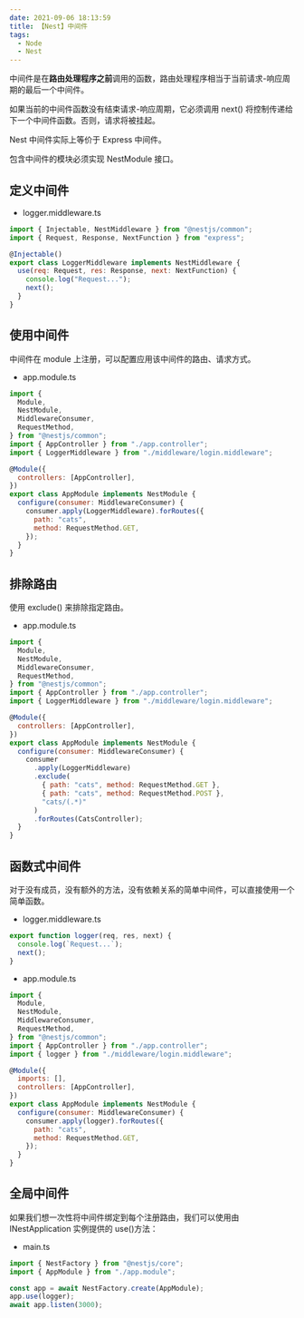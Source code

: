 ```yaml
---
date: 2021-09-06 18:13:59
title: 【Nest】中间件
tags:
  - Node
  - Nest
---
```


中间件是在**路由处理程序之前**调用的函数，路由处理程序相当于当前请求-响应周期的最后一个中间件。

如果当前的中间件函数没有结束请求-响应周期，它必须调用 next() 将控制传递给下一个中间件函数。否则，请求将被挂起。

Nest 中间件实际上等价于 Express 中间件。

包含中间件的模块必须实现 NestModule 接口。

## 定义中间件

- logger.middleware.ts

```js
import { Injectable, NestMiddleware } from "@nestjs/common";
import { Request, Response, NextFunction } from "express";

@Injectable()
export class LoggerMiddleware implements NestMiddleware {
  use(req: Request, res: Response, next: NextFunction) {
    console.log("Request...");
    next();
  }
}
```

## 使用中间件

中间件在 module 上注册，可以配置应用该中间件的路由、请求方式。

- app.module.ts

```js
import {
  Module,
  NestModule,
  MiddlewareConsumer,
  RequestMethod,
} from "@nestjs/common";
import { AppController } from "./app.controller";
import { LoggerMiddleware } from "./middleware/login.middleware";

@Module({
  controllers: [AppController],
})
export class AppModule implements NestModule {
  configure(consumer: MiddlewareConsumer) {
    consumer.apply(LoggerMiddleware).forRoutes({
      path: "cats",
      method: RequestMethod.GET,
    });
  }
}
```

## 排除路由

使用 exclude() 来排除指定路由。

- app.module.ts

```js
import {
  Module,
  NestModule,
  MiddlewareConsumer,
  RequestMethod,
} from "@nestjs/common";
import { AppController } from "./app.controller";
import { LoggerMiddleware } from "./middleware/login.middleware";

@Module({
  controllers: [AppController],
})
export class AppModule implements NestModule {
  configure(consumer: MiddlewareConsumer) {
    consumer
      .apply(LoggerMiddleware)
      .exclude(
        { path: "cats", method: RequestMethod.GET },
        { path: "cats", method: RequestMethod.POST },
        "cats/(.*)"
      )
      .forRoutes(CatsController);
  }
}
```

## 函数式中间件

对于没有成员，没有额外的方法，没有依赖关系的简单中间件，可以直接使用一个简单函数。

- logger.middleware.ts

```js
export function logger(req, res, next) {
  console.log(`Request...`);
  next();
}
```

- app.module.ts

```js
import {
  Module,
  NestModule,
  MiddlewareConsumer,
  RequestMethod,
} from "@nestjs/common";
import { AppController } from "./app.controller";
import { logger } from "./middleware/login.middleware";

@Module({
  imports: [],
  controllers: [AppController],
})
export class AppModule implements NestModule {
  configure(consumer: MiddlewareConsumer) {
    consumer.apply(logger).forRoutes({
      path: "cats",
      method: RequestMethod.GET,
    });
  }
}
```

## 全局中间件

如果我们想一次性将中间件绑定到每个注册路由，我们可以使用由 INestApplication 实例提供的 use()方法：

- main.ts

```js
import { NestFactory } from "@nestjs/core";
import { AppModule } from "./app.module";

const app = await NestFactory.create(AppModule);
app.use(logger);
await app.listen(3000);
```
